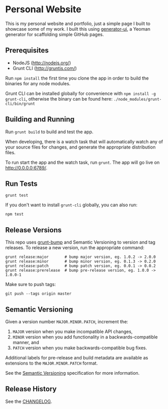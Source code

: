 # Personal Website

This is my personal website and portfolio, just a simple page I built to showcase some of my work. I built this using [generator-ui](https://github.com/fknussel/generator-ui), a Yeoman generator for scaffolding simple GitHub pages.

## Prerequisites

* NodeJS (http://nodejs.org/)
* Grunt CLI (http://gruntjs.com/)

Run `npm install` the first time you clone the app in order to build the binaries for any node modules.

Grunt CLI can be installed globally for convenience with `npm install -g grunt-cli`, otherwise the binary can be found here: `./node_modules/grunt-cli/bin/grunt`

## Building and Running

Run `grunt build` to build and test the app.

When developing, there is a watch task that will automatically watch any of your source files for changes, and generate the appropriate distribution files.

To run start the app and the watch task, run `grunt`. The app will go live on http://0.0.0.0:6789/.

## Run Tests

```
grunt test
```

If you don't want to install `grunt-cli` globally, you can also run:

```
npm test
```

## Release Versions

This repo uses [grunt-bump](https://github.com/gruntjs/grunt-bump) and Semantic Versioning to version and tag releases. To release a new version, run the appropriate command:

```
grunt release:major       # bump major version, eg. 1.0.2 -> 2.0.0
grunt release:minor       # bump minor version, eg. 0.1.3 -> 0.2.0
grunt release:patch       # bump patch version, eg. 0.0.1 -> 0.0.2
grunt release:prerelease  # bump pre-release version, eg. 1.0.0 -> 1.0.0-1
```

Make sure to push tags:

```
git push --tags origin master
```

## Semantic Versioning

Given a version number `MAJOR.MINOR.PATCH`, increment the:

1. `MAJOR` version when you make incompatible API changes,
2. `MINOR` version when you add functionality in a backwards-compatible manner, and
3. `PATCH` version when you make backwards-compatible bug fixes.

Additional labels for pre-release and build metadata are available as extensions to the `MAJOR.MINOR.PATCH` format.

See the [Semantic Versioning](http://semver.org/) specification for more information.

## Release History

See the [CHANGELOG](CHANGELOG.md).
